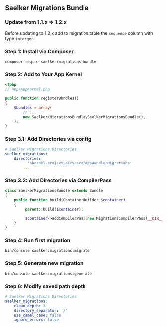 Saelker Migrations Bundle
---

### Update from 1.1.x => 1.2.x
Before updating to 1.2.x add to migration table the `sequence` column with type `interger`



### Step 1: Install via Composer
`composer reqire saelker/migrations-bundle`

### Step 2: Add to Your App Kernel
```php
<?php
// app/AppKernel.php

public function registerBundles()
{
    $bundles = array(
        // ...
        new Saelker\MigrationsBundle\SaelkerMigrationsBundle(),
    );
}
```

### Step 3.1: Add Directories via config

```yaml
# Saelker Migrations Directories
saelker_migrations:
    directories:
        - '%kernel.project_dir%/src/AppBundle/Migrations'
        ...
```

### Step 3.2: Add Directories via CompilerPass

```php
class SaelkerMigrationsBundle extends Bundle
{
    public function build(ContainerBuilder $container)
    {
         parent::build($container);

         $container->addCompilerPass(new MigrationsCompilerPass(__DIR__ . "/Migrations"));
    }
}

```

### Step 4: Run first migration
```command
bin/console saelker:migrations:migrate
```

### Step 5: Generate new migration
```command
bin/console saelker:migrations:generate
```
### Step 6: Modify saved path depth
```yaml
# Saelker Migrations Directories
saelker_migrations:
    clean_depth: 3
    directory_separator: '/'
    use_camel_case: false
    ignore_errors: false
```